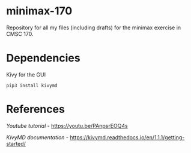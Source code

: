 # minimax-170
Repository for all my files (including drafts) for the minimax exercise in CMSC 170.

# Dependencies
Kivy for the GUI

`pip3 install kivymd`

# References
*Youtube tutorial* - https://youtu.be/PAnpsrEOQ4s

*KivyMD documentation* - https://kivymd.readthedocs.io/en/1.1.1/getting-started/
